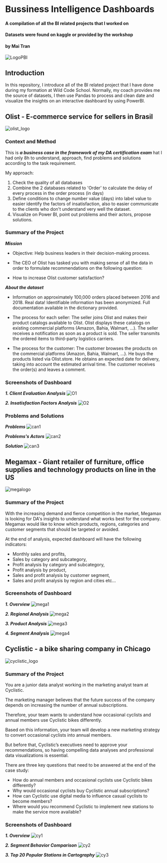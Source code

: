 # Bussiness Intelligence Dashboards
#### A compilation of all the BI related projects that I worked on
#### Datasets were found on kaggle or provided by the workshop
#### by Mai Tran

![LogoPBI](powerbi.png)

## Introduction
In this repository, I introduce all of the BI related project that I have done during my formation at Wild Code School. Normally, my coach provides me the source of datasets, I then use Pandas to process and clean date and visualize the insights on an interactive dashboard by using PowerBI.

## Olist - E-commerce service for sellers in Brasil
![olist_logo](logo_olist.png)

### Context and Method
This is ***a business case in the framework of my DA certification exam*** hat I had only 8h to understand, approach, find problems and solutions according to the task requirement.

My approach: 
1. Check the quality of all databases
2. Combine the 2 databases related to 'Order' to calculate the delay of  every process in the order process (in days)
3. Define conditions to change number value (days) into label value to easier identify the factors of insatisfaction, also to easier communicate to the clients who don't understand very well the dataset.
4. Visualize on Power BI, point out problems and their actors, propose solutions. 

### Summary of the Project
***Mission***
* Objective: Help business leaders in their decision-making process.

* The CEO of Olist has tasked you with making sense of all the data in order to formulate recommendations on the following question:

* How to increase Olist customer satisfaction?

***About the dataset***
* Information on approximately 100,000 orders placed between 2016 and 2018. Real data! Identifiable information has been anonymized. Full documentation available in the dictionary provided.

* The process for each seller: The seller joins Olist and makes their product catalogs available to Olist. Olist displays these catalogs on existing commercial platforms (Amazon, Bahia, Walmart, ...). The seller receives a notification as soon as a product is sold. The seller transmits the ordered items to third-party logistics carriers.

* The process for the customer: The customer browses the products on the commercial platforms (Amazon, Bahia, Walmart, ...). He buys the products listed via Olist.store. He obtains an expected date for delivery, taking into account the estimated arrival time. The customer receives the order(s) and leaves a comment.

### Screenshots of Dashboard
***1. Client Evaluation Analysis***
![O1](review_analysis.png)

***2. Insatisfaction Factors Analysis***
![O2](factors.png)

### Problems and Solutions

***Problems***
![can1](canva_factors.png)

***Problems's Actors***
![can2](canva_actors.png)

***Solution***
![can3](recom_solution.png)


## Megamax - Giant retailer of furniture, office supplies and technology products on line in the US
![megalogo](megamax_logo.png)

### Summary of the Project
With the increasing demand and fierce competition in the market, Megamax is looking for DA's insights to understand what works best for the company. Megamax would like to know which products, regions, categories and customer segments that should be targeted or avoided.

At the end of analysis, expected dashboard will have the following indicators:
* Monthly sales and profits,
* Sales by category and subcategory,
* Profit analysis by category and subcategory,
* Profit analysis by product,
* Sales and profit analysis by customer segment,
* Sales and profit analysis by region and cities etc…

### Screenshots of Dashboard
***1. Overview***
![mega1](megamax_1.png)

***2. Regional Analysis***
![mega2](megamax_2.png)

***3. Product Analysis***
![mega3](megamax_3.png)

***4. Segment Analysis***
![mega4](megamax_4.png)



## Cyclistic - a bike sharing company in Chicago
![cyclistic_logo](logo.png)

### Summary of the Project

You are a junior data analyst working in the marketing analyst team at Cyclistic.

The marketing manager believes that the future success of the company depends on increasing the number of annual subscriptions.

Therefore, your team wants to understand how occasional cyclists and annual members use Cyclistic bikes differently.

Based on this information, your team will develop a new marketing strategy to convert occasional cyclists into annual members.

But before that, Cyclistic’s executives need to approve your recommendations, so having compelling data analyses and professional data visualizations is essential.

There are three key questions that need to be answered at the end of the case study:

* How do annual members and occasional cyclists use Cyclistic bikes differently?
* Why would occasional cyclists buy Cyclistic annual subscriptions?
* How can Cyclistic use digital media to influence casual cyclists to become members?
* Where would you recommend Cyclistic to implement new stations to make the service more available?
  
### Screenshots of Dashboard
***1. Overview***
![cy1](cyclistic_1.png)

***2. Segment Behavior Comparison***
![cy2](cyclistic_2.png)

***3. Top 20 Popular Stations in Cartography***
![cy3](cyclistic_3.png)






